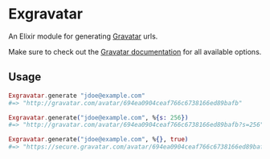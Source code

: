 # Exgravatar

An Elixir module for generating [Gravatar](http://gravatar.com) urls.

Make sure to check out the
[Gravatar documentation](https://en.gravatar.com/site/implement/images/) for all
available options.

## Usage

```elixir
Exgravatar.generate "jdoe@example.com"
#=> "http://gravatar.com/avatar/694ea0904ceaf766c6738166ed89bafb"

Exgravatar.generate("jdoe@example.com", %{s: 256})
#=> "http://gravatar.com/avatar/694ea0904ceaf766c6738166ed89bafb?s=256"

Exgravatar.generate("jdoe@example.com", %{}, true)
#=> "https://secure.gravatar.com/avatar/694ea0904ceaf766c6738166ed89bafb"
```

